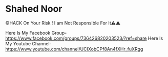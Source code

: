 # Shahed Noor
©HACK On Your Risk ! I am Not Responsible For It⚠️⚠️


Here Is My Facebook Group- 
https://www.facebook.com/groups/736426820203523/?ref=share
Here Is My Youtube Channel-
https://www.youtube.com/channel/UCIXobCPf8An4fXHr_fuXRgg
